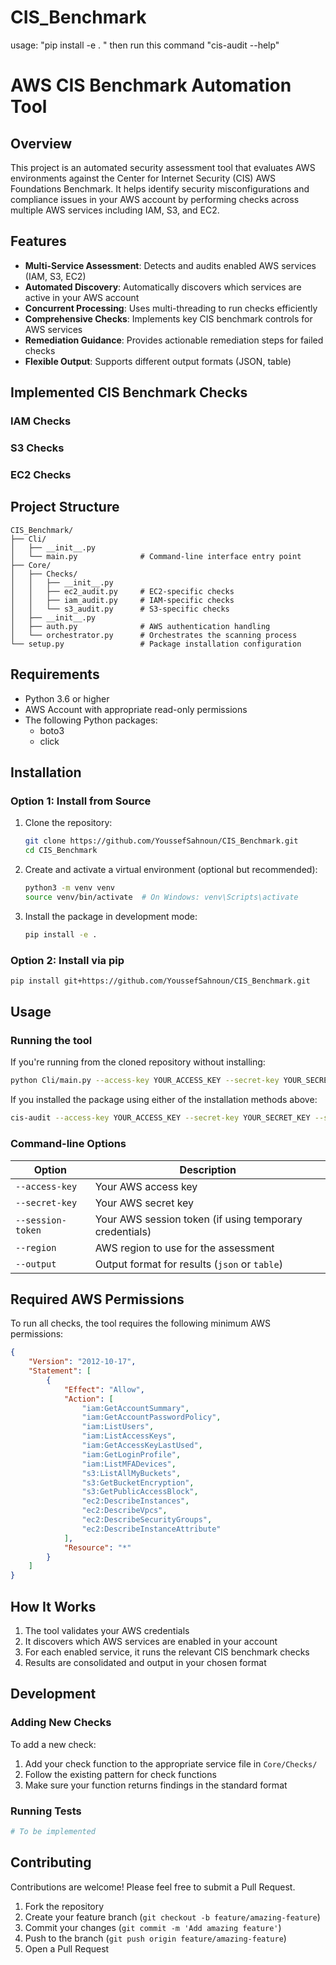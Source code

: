 # CIS_Benchmark
usage:
"pip install -e . "
then run this command "cis-audit --help"

# AWS CIS Benchmark Automation Tool

## Overview

This project is an automated security assessment tool that evaluates AWS environments against the Center for Internet Security (CIS) AWS Foundations Benchmark. It helps identify security misconfigurations and compliance issues in your AWS account by performing checks across multiple AWS services including IAM, S3, and EC2.

## Features

- **Multi-Service Assessment**: Detects and audits enabled AWS services (IAM, S3, EC2)
- **Automated Discovery**: Automatically discovers which services are active in your AWS account
- **Concurrent Processing**: Uses multi-threading to run checks efficiently
- **Comprehensive Checks**: Implements key CIS benchmark controls for AWS services
- **Remediation Guidance**: Provides actionable remediation steps for failed checks
- **Flexible Output**: Supports different output formats (JSON, table)

## Implemented CIS Benchmark Checks

### IAM Checks
### S3 Checks
### EC2 Checks

## Project Structure

```
CIS_Benchmark/
├── Cli/
│   ├── __init__.py
│   └── main.py              # Command-line interface entry point
├── Core/
│   ├── Checks/
│   │   ├── __init__.py
│   │   ├── ec2_audit.py     # EC2-specific checks
│   │   ├── iam_audit.py     # IAM-specific checks
│   │   └── s3_audit.py      # S3-specific checks
│   ├── __init__.py
│   ├── auth.py              # AWS authentication handling
│   └── orchestrator.py      # Orchestrates the scanning process
└── setup.py                 # Package installation configuration
```

## Requirements

- Python 3.6 or higher
- AWS Account with appropriate read-only permissions
- The following Python packages:
  - boto3
  - click

## Installation

### Option 1: Install from Source

1. Clone the repository:
   ```bash
   git clone https://github.com/YoussefSahnoun/CIS_Benchmark.git
   cd CIS_Benchmark
   ```

2. Create and activate a virtual environment (optional but recommended):
   ```bash
   python3 -m venv venv
   source venv/bin/activate  # On Windows: venv\Scripts\activate
   ```

3. Install the package in development mode:
   ```bash
   pip install -e .
   ```

### Option 2: Install via pip

```bash
pip install git+https://github.com/YoussefSahnoun/CIS_Benchmark.git
```

## Usage

### Running the tool

If you're running from the cloned repository without installing:
```bash
python Cli/main.py --access-key YOUR_ACCESS_KEY --secret-key YOUR_SECRET_KEY --session-token YOUR_SESSION_TOKEN --region us-east-1 --output json
```

If you installed the package using either of the installation methods above:
```bash
cis-audit --access-key YOUR_ACCESS_KEY --secret-key YOUR_SECRET_KEY --session-token YOUR_SESSION_TOKEN --region us-east-1 --output json
```

### Command-line Options

| Option | Description |
|--------|-------------|
| `--access-key` | Your AWS access key |
| `--secret-key` | Your AWS secret key |
| `--session-token` | Your AWS session token (if using temporary credentials) |
| `--region` | AWS region to use for the assessment |
| `--output` | Output format for results (`json` or `table`) |

## Required AWS Permissions

To run all checks, the tool requires the following minimum AWS permissions:

```json
{
    "Version": "2012-10-17",
    "Statement": [
        {
            "Effect": "Allow",
            "Action": [
                "iam:GetAccountSummary",
                "iam:GetAccountPasswordPolicy",
                "iam:ListUsers",
                "iam:ListAccessKeys",
                "iam:GetAccessKeyLastUsed",
                "iam:GetLoginProfile",
                "iam:ListMFADevices",
                "s3:ListAllMyBuckets",
                "s3:GetBucketEncryption",
                "s3:GetPublicAccessBlock",
                "ec2:DescribeInstances",
                "ec2:DescribeVpcs",
                "ec2:DescribeSecurityGroups",
                "ec2:DescribeInstanceAttribute"
            ],
            "Resource": "*"
        }
    ]
}
```

## How It Works

1. The tool validates your AWS credentials
2. It discovers which AWS services are enabled in your account
3. For each enabled service, it runs the relevant CIS benchmark checks
4. Results are consolidated and output in your chosen format

## Development

### Adding New Checks

To add a new check:

1. Add your check function to the appropriate service file in `Core/Checks/`
2. Follow the existing pattern for check functions
3. Make sure your function returns findings in the standard format

### Running Tests

```bash
# To be implemented
```

## Contributing

Contributions are welcome! Please feel free to submit a Pull Request.

1. Fork the repository
2. Create your feature branch (`git checkout -b feature/amazing-feature`)
3. Commit your changes (`git commit -m 'Add amazing feature'`)
4. Push to the branch (`git push origin feature/amazing-feature`)
5. Open a Pull Request

